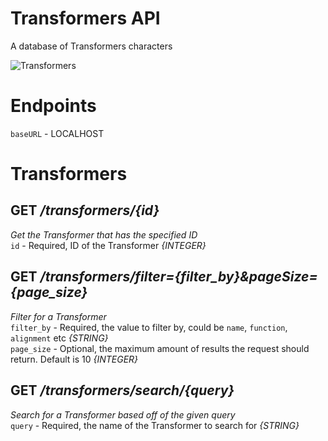 # Transformers API
A database of Transformers characters

![Transformers](https://assets.stickpng.com/images/5cb4886a5f1b6d3fbadece80.png)

# Endpoints
`baseURL` - LOCALHOST

# Transformers

## **GET** */transformers/{id}* <br>
*Get the Transformer that has the specified ID* <br>
`id` - Required, ID of the Transformer *{INTEGER}*

## **GET** */transformers/filter={filter_by}&pageSize={page_size}* <br>
*Filter for a Transformer* <br>
`filter_by` - Required, the value to filter by, could be `name`, `function`, `alignment` etc *{STRING}* <br>
`page_size` - Optional, the maximum amount of results the request should return. Default is 10 *{INTEGER}*

## **GET** */transformers/search/{query}* <br>
*Search for a Transformer based off of the given query* <br>
`query` - Required, the name of the Transformer to search for *{STRING}*
